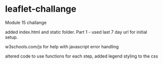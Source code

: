 # leaflet-challange
Module 15 challange

added index.html and static folder.
Part 1 - used last 7 day url for initial setup.

w3schools.com/js for help with javascript error handling

altered code to use functions for each step, added legend styling to the css 
